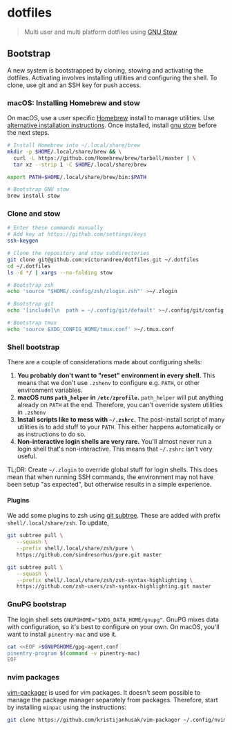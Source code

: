 # dotfiles

> Multi user and multi platform dotfiles using [GNU Stow]

## Bootstrap

A new system is bootstrapped by cloning, stowing and activating the dotfiles.
Activating involves installing utilities and configuring the shell.
To clone, use git and an SSH key for push access.

### macOS: Installing Homebrew and stow

On macOS, use a user specific [Homebrew] install to manage utilities.
Use [alternative installation instructions](https://docs.brew.sh/Installation).
Once installed, install [gnu stow] before the next steps.

```sh
# Install Homebrew into ~/.local/share/brew
mkdir -p $HOME/.local/share/brew && \
  curl -L https://github.com/Homebrew/brew/tarball/master | \
  tar xz --strip 1 -C $HOME/.local/share/brew

export PATH=$HOME/.local/share/brew/bin:$PATH

# Bootstrap GNU stow
brew install stow
```

### Clone and stow

```sh
# Enter these commands manually
# Add key at https://github.com/settings/keys
ssh-keygen

# Clone the repository and stow subdirectories
git clone git@github.com:victorandree/dotfiles.git ~/.dotfiles
cd ~/.dotfiles
ls -d */ | xargs --no-folding stow

# Bootstrap zsh
echo 'source "$HOME/.config/zsh/zlogin.zsh"' >~/.zlogin

# Bootstrap git
echo '[include]\n  path = ~/.config/git/default' >~/.config/git/config

# Bootstrap tmux
echo 'source $XDG_CONFIG_HOME/tmux.conf' >~/.tmux.conf
```

### Shell bootstrap

There are a couple of considerations made about configuring shells:

1. **You probably don't want to "reset" environment in every shell.**
   This means that we don't use `.zshenv` to configure e.g. `PATH`,
   or other environment variables.
2. **macOS runs `path_helper` in `/etc/zprofile`.**
   `path_helper` will put anything already on `PATH` at the end.
   Therefore, you can't override system utilities in `.zshenv`
3. **Install scripts like to mess with `~/.zshrc`.**
   The post-install script of many utilities is to add stuff to your `PATH`.
   This either happens automatically or as instructions to do so.
4. **Non-interactive login shells are very rare.**
   You'll almost never run a login shell that's non-interactive.
   This means that `~/.zshrc` isn't very useful.

TL;DR: Create `~/.zlogin` to override global stuff for login shells.
This does mean that when running SSH commands,
the environment may not have been setup "as expected",
but otherwise results in a simple experience.

#### Plugins

We add some plugins to zsh using [git subtree].
These are added with prefix `shell/.local/share/zsh`.
To update,

```sh
git subtree pull \
   --squash \
   --prefix shell/.local/share/zsh/pure \
   https://github.com/sindresorhus/pure.git master

git subtree pull \
   --squash \
   --prefix shell/.local/share/zsh/zsh-syntax-highlighting \
   https://github.com/zsh-users/zsh-syntax-highlighting.git master
```

### GnuPG bootstrap

The login shell sets `GNUPGHOME="$XDG_DATA_HOME/gnupg"`.
GnuPG mixes data with configuration, so it's best to configure on your own.
On macOS, you'll want to install `pinentry-mac` and use it.

```sh
cat <<EOF >$GNUPGHOME/gpg-agent.conf
pinentry-program $(command -v pinentry-mac)
EOF
```

### nvim packages

[vim-packager] is used for vim packages.
It doesn't seem possible to manage the package manager separately from packages.
Therefore, start by installing `minpac` using the instructions:

```sh
git clone https://github.com/kristijanhusak/vim-packager ~/.config/nvim/pack/packager/opt/vim-packager
```

[vim-packager]: https://github.com/kristijanhusak/vim-packager
[gnu stow]: https://www.gnu.org/software/stow/
[homebrew]: https://brew.sh/
[git subtree]: https://www.atlassian.com/git/tutorials/git-subtree

